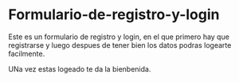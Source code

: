 # Formulario-de-registro-y-login

Este es un formulario de registro y login, en el que primero hay que registrarse y luego despues de tener bien los datos 
podras logearte facilmente.

UNa vez estas logeado te da la bienbenida.
